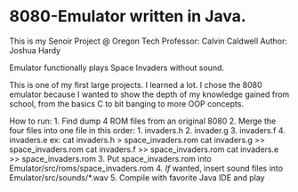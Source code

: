 # 8080-Emulator written in Java.
This is my Senoir Project @ Oregon Tech
Professor: Calvin Caldwell
Author: Joshua Hardy

Emulator functionally plays Space Invaders without sound.

This is one of my first large projects. I learned a lot.
I chose the 8080 emulator because I wanted to show the depth
of my knowledge gained from school, from the basics C to bit
banging to more OOP concepts.

How to run:
    1. Find dump 4 ROM files from an original 8080
    2. Merge the four files into one file in this order:
        1. invaders.h
        2. invader.g
        3. invaders.f
        4. invaders.e
	ex: cat invaders.h > space_invaders.rom
	    cat invaders.g >> space_invaders.rom
	    cat invaders.f >> space_invaders.rom
	    cat invaders.e >> space_invaders.rom
    3. Put space_invaders.rom into Emulator/src/roms/space_invaders.rom
    4. *If* wanted, insert sound files into Emulator/src/sounds/*.wav
    5. Compile with favorite Java IDE and play
